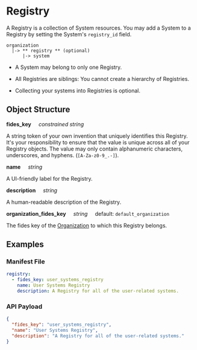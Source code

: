 # Registry

A Registry is a collection of System resources. You may add a System to a Registry by setting the System's `registry_id` field.

  ```
  organization
    |-> ** registry ** (optional)
        |-> system
  ```

* A System may belong to only one Registry.

* All Registries are siblings: You cannot create a hierarchy of Registries.
* Collecting your systems into Registries is optional.

## Object Structure

**fides_key**<span class="required"/>&nbsp;&nbsp;&nbsp;&nbsp;&nbsp;_constrained string_

A string token of your own invention that uniquely identifies this Registry. It's your responsibility to ensure that the value is unique across all of your Registry objects. The value may only contain alphanumeric characters, underscores, and hyphens. (`[A-Za-z0-9_.-]`).

**name**&nbsp;&nbsp;&nbsp;&nbsp;&nbsp;_string_

A UI-friendly label for the Registry.

**description**&nbsp;&nbsp;&nbsp;&nbsp;&nbsp;_string_

A human-readable description of the Registry.

**organization_fides_key**&nbsp;&nbsp;&nbsp;&nbsp;&nbsp;_string_&nbsp;&nbsp;&nbsp;&nbsp;&nbsp;default: `default_organization`

The fides key of the [Organization](/fides/language/resources/organization/) to which this Registry belongs.

## Examples

### **Manifest File**

```yaml
registry:
  - fides_key: user_systems_registry
    name: User Systems Registry
    description: A Registry for all of the user-related systems.
```

### **API Payload**

```json
{
  "fides_key": "user_systems_registry",
  "name": "User Systems Registry",
  "description": "A Registry for all of the user-related systems."
}
```
